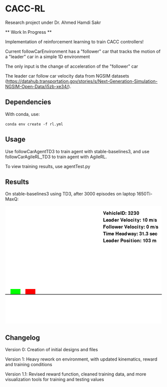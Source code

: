 # CACC-RL

Research project under Dr. Ahmed Hamdi Sakr
 
** Work In Progress **

Implementation of reinforcement learning to train CACC controllers! 

Current followCarEnvironment has a "follower" car that tracks the motion of a "leader" car in a simple 1D environment 

The only input is the change of acceleration of the "follower" car

The leader car follow car velocity data from NGSIM datasets (https://datahub.transportation.gov/stories/s/Next-Generation-Simulation-NGSIM-Open-Data/i5zb-xe34/). 

## Dependencies

With conda, use: 

`conda env create -f rl.yml`

## Usage 

Use followCarAgentTD3 to train agent with stable-baselines3, and use followCarAgileRL_TD3 to train agent with AgileRL. 

To view training results, use agentTest.py 

## Results

On stable-baselines3 using TD3, after 3000 episodes on laptop 1650Ti-MaxQ: 

![followCar](trained_agent/td3_followCar_v1_2.gif)

## Changelog 
Version 0: Creation of initial designs and files 

Version 1: Heavy rework on environment, with updated kinematics, reward and training conditions

Version 1.1: Revised reward function, cleaned training data, and more visualization tools for training and testing values
